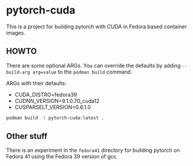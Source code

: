 # pytorch-cuda

This is a project for building pytorch with CUDA in Fedora based container
images.

## HOWTO

There are some optional ARGs.  You can override the defaults by adding
`--build-arg arg=value` to the `podman build` command.

ARGs with their defaults:
* CUDA_DISTRO=fedora39
* CUDNN_VERSION=9.1.0.70_cuda12
* CUSPARSELT_VERSION=0.6.1.0

```bash
podman build -t pytorch-cuda:latest .
```

## Other stuff

There is an experiment in the `fedora41` directory for building pytorch on
Fedora 41 using the Fedora 39 version of gcc.

